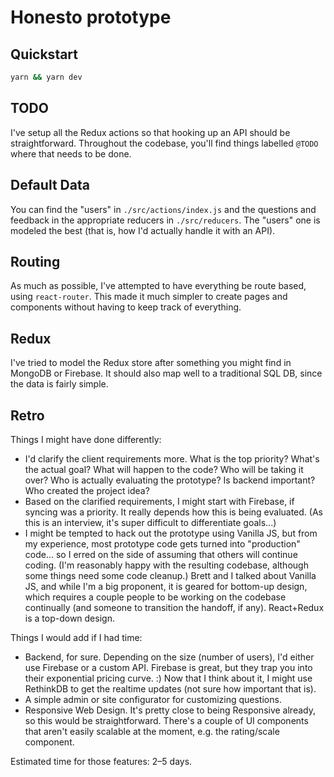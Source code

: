 # Honesto prototype

## Quickstart
```bash
yarn && yarn dev
```

## TODO
I've setup all the Redux actions so that hooking up an API should be straightforward.
Throughout the codebase, you'll find things labelled `@TODO` where that needs to be done.

## Default Data
You can find the "users" in `./src/actions/index.js` and the questions and feedback in the appropriate reducers
in `./src/reducers`. The "users" one is modeled the best (that is, how I'd actually handle it with an API).

## Routing
As much as possible, I've attempted to have everything be route based, using `react-router`.
This made it much simpler to create pages and components without having to keep track of everything.

## Redux
I've tried to model the Redux store after something you might find in MongoDB or Firebase. It
should also map well to a traditional SQL DB, since the data is fairly simple.

## Retro

Things I might have done differently:
- I'd clarify the client requirements more. What is the top priority?
What's the actual goal? What will happen to the code? Who will be taking it over? Who is actually
evaluating the prototype? Is backend important? Who created the project idea?
- Based on the clarified requirements, I might start with Firebase, if syncing was a priority.
It really depends how this is being evaluated. (As this is an interview, it's super difficult to differentiate goals...)
- I might be tempted to hack out the prototype using Vanilla JS, but from my experience, most prototype code gets
turned into "production" code... so I erred on the side of assuming that others will continue coding. (I'm reasonably
happy with the resulting codebase, although some things need some code cleanup.) Brett and I talked about Vanilla JS,
and while I'm a big proponent, it is geared for bottom-up design, which requires a couple people to be
working on the codebase continually (and someone to transition the handoff, if any). React+Redux is a top-down design.

Things I would add if I had time:
- Backend, for sure. Depending on the size (number of users), I'd either use Firebase or a custom API.
Firebase is great, but they trap you into their exponential pricing curve. :) Now that I think about it,
I might use RethinkDB to get the realtime updates (not sure how important that is).
- A simple admin or site configurator for customizing questions.
- Responsive Web Design. It's pretty close to being Responsive already, so this would be straightforward. There's
a couple of UI components that aren't easily scalable at the moment, e.g. the rating/scale component.

Estimated time for those features: 2–5 days.
